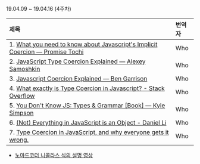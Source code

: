 19.04.09 ~ 19.04.16 (4주차)

| 제목                                                                                                                                                                   | 번역자 |
| :--------------------------------------------------------------------------------------------------------------------------------------------------------------------- | :----- |
| 1. [What you need to know about Javascript's Implicit Coercion — Promise Tochi](https://dev.to/promhize/what-you-need-to-know-about-javascripts-implicit-coercion-e23) | Who    |
| 2. [JavaScript Type Coercion Explained — Alexey Samoshkin](https://medium.freecodecamp.org/js-type-coercion-explained-27ba3d9a2839)                                    | Who    |
| 3. [Javascript Coercion Explained — Ben Garrison](https://hackernoon.com/javascript-coercion-explained-545c895213d3)                                                   | Who    |
| 4. [What exactly is Type Coercion in Javascript? - Stack Overflow](https://stackoverflow.com/questions/19915688/what-exactly-is-type-coercion-in-javascript)           | Who    |
| 5. [You Don't Know JS: Types & Grammar [Book] — Kyle Simpson](https://www.oreilly.com/library/view/you-dont-know/9781491905159/ch04.html)                              | Who    |
| 6. [(Not) Everything in JavaScript is an Object - Daniel Li](http://blog.brew.com.hk/not-everything-in-javascript-is-an-object/)                                       | Who    |
| 7. [Type Coercion in JavaScript, and why everyone gets it wrong.](https://thedevs.network/blog/type-coercion-in-javascript-and-why-everyone-gets-it-wrong)             | Who    |

- [노마드코더 니콜라스 식의 설명 영상](https://www.youtube.com/watch?v=QkFkFqg-J04)
